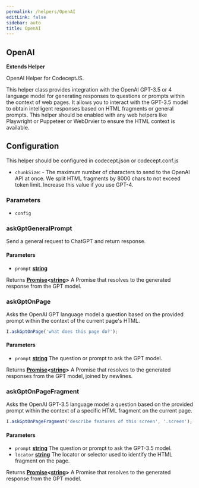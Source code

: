 ```yaml
---
permalink: /helpers/OpenAI
editLink: false
sidebar: auto
title: OpenAI
---
```


<!-- Generated by documentation.js. Update this documentation by updating the source code. -->

## OpenAI

**Extends Helper**

OpenAI Helper for CodeceptJS.

This helper class provides integration with the OpenAI GPT-3.5 or 4 language model for generating responses to questions or prompts within the context of web pages. It allows you to interact with the GPT-3.5 model to obtain intelligent responses based on HTML fragments or general prompts.
This helper should be enabled with any web helpers like Playwright or Puppeteer or WebDrvier to ensure the HTML context is available.

## Configuration

This helper should be configured in codecept.json or codecept.conf.js

-   `chunkSize`:  - The maximum number of characters to send to the OpenAI API at once. We split HTML fragments by 8000 chars to not exceed token limit. Increase this value if you use GPT-4.

### Parameters

-   `config`  

### askGptGeneralPrompt

Send a general request to ChatGPT and return response.

#### Parameters

-   `prompt` **[string][1]** 

Returns **[Promise][2]&lt;[string][1]>** A Promise that resolves to the generated response from the GPT model.

### askGptOnPage

Asks the OpenAI GPT language model a question based on the provided prompt within the context of the current page's HTML.

```js
I.askGptOnPage('what does this page do?');
```

#### Parameters

-   `prompt` **[string][1]** The question or prompt to ask the GPT model.

Returns **[Promise][2]&lt;[string][1]>** A Promise that resolves to the generated responses from the GPT model, joined by newlines.

### askGptOnPageFragment

Asks the OpenAI GPT-3.5 language model a question based on the provided prompt within the context of a specific HTML fragment on the current page.

```js
I.askGptOnPageFragment('describe features of this screen', '.screen');
```

#### Parameters

-   `prompt` **[string][1]** The question or prompt to ask the GPT-3.5 model.
-   `locator` **[string][1]** The locator or selector used to identify the HTML fragment on the page.

Returns **[Promise][2]&lt;[string][1]>** A Promise that resolves to the generated response from the GPT model.

[1]: https://developer.mozilla.org/docs/Web/JavaScript/Reference/Global_Objects/String

[2]: https://developer.mozilla.org/docs/Web/JavaScript/Reference/Global_Objects/Promise
